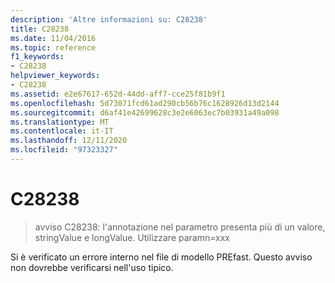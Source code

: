 ```yaml
---
description: 'Altre informazioni su: C28238'
title: C28238
ms.date: 11/04/2016
ms.topic: reference
f1_keywords:
- C28238
helpviewer_keywords:
- C28238
ms.assetid: e2e67617-652d-44dd-aff7-cce25f81b9f1
ms.openlocfilehash: 5d73071fcd61ad290cb56b76c1628926d13d2144
ms.sourcegitcommit: d6af41e42699628c3e2e6063ec7b03931a49a098
ms.translationtype: MT
ms.contentlocale: it-IT
ms.lasthandoff: 12/11/2020
ms.locfileid: "97323327"
---
```

# <a name="c28238"></a>C28238

> avviso C28238: l'annotazione nel parametro presenta più di un valore, stringValue e longValue. Utilizzare paramn=xxx

Si è verificato un errore interno nel file di modello PREfast. Questo avviso non dovrebbe verificarsi nell'uso tipico.
